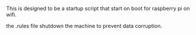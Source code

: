 This is designed to be a startup script that start on boot for raspberry pi on wifi.

the .rules file shutdown the machine to prevent data corruption.
